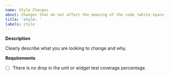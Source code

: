 ```yaml
---
name: Style Changes
about: Changes that do not affect the meaning of the code (white-space, formatting, missing semi-colons, etc)
title: 'style: '
labels: style
---
```


**Description**

Clearly describe what you are looking to change and why. 

**Requirements**

- [ ] There is no drop in the unit or widget test coverage percentage.